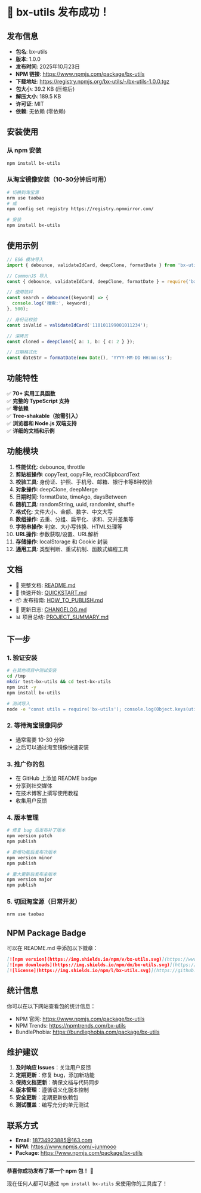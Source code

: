 # 🎉 bx-utils 发布成功！

## 发布信息

- **包名**: bx-utils
- **版本**: 1.0.0
- **发布时间**: 2025年10月23日
- **NPM 链接**: https://www.npmjs.com/package/bx-utils
- **下载地址**: https://registry.npmjs.org/bx-utils/-/bx-utils-1.0.0.tgz
- **包大小**: 39.2 KB (压缩后)
- **解压大小**: 189.5 KB
- **许可证**: MIT
- **依赖**: 无依赖 (零依赖)

## 安装使用

### 从 npm 安装
```bash
npm install bx-utils
```

### 从淘宝镜像安装（10-30分钟后可用）
```bash
# 切换到淘宝源
nrm use taobao
# 或
npm config set registry https://registry.npmmirror.com/

# 安装
npm install bx-utils
```

## 使用示例

```typescript
// ES6 模块导入
import { debounce, validateIdCard, deepClone, formatDate } from 'bx-utils';

// CommonJS 导入
const { debounce, validateIdCard, deepClone, formatDate } = require('bx-utils');

// 使用防抖
const search = debounce((keyword) => {
  console.log('搜索:', keyword);
}, 500);

// 身份证校验
const isValid = validateIdCard('110101199001011234');

// 深拷贝
const cloned = deepClone({ a: 1, b: { c: 2 } });

// 日期格式化
const dateStr = formatDate(new Date(), 'YYYY-MM-DD HH:mm:ss');
```

## 功能特性

✅ **70+ 实用工具函数**  
✅ **完整的 TypeScript 支持**  
✅ **零依赖**  
✅ **Tree-shakable（按需引入）**  
✅ **浏览器和 Node.js 双端支持**  
✅ **详细的文档和示例**  

## 功能模块

1. **性能优化**: debounce, throttle
2. **剪贴板操作**: copyText, copyFile, readClipboardText
3. **校验工具**: 身份证、护照、手机号、邮箱、银行卡等8种校验
4. **对象操作**: deepClone, deepMerge
5. **日期时间**: formatDate, timeAgo, daysBetween
6. **随机工具**: randomString, uuid, randomInt, shuffle
7. **格式化**: 文件大小、金额、数字、中文大写
8. **数组操作**: 去重、分组、扁平化、求和、交并差集等
9. **字符串操作**: 判空、大小写转换、HTML处理等
10. **URL操作**: 参数获取/设置、URL解析
11. **存储操作**: localStorage 和 Cookie 封装
12. **通用工具**: 类型判断、重试机制、函数式编程工具

## 文档

- 📖 完整文档: [README.md](./README.md)
- 🚀 快速开始: [QUICKSTART.md](./QUICKSTART.md)
- 📦 发布指南: [HOW_TO_PUBLISH.md](./HOW_TO_PUBLISH.md)
- 📝 更新日志: [CHANGELOG.md](./CHANGELOG.md)
- 📊 项目总结: [PROJECT_SUMMARY.md](./PROJECT_SUMMARY.md)

## 下一步

### 1. 验证安装
```bash
# 在其他项目中测试安装
cd /tmp
mkdir test-bx-utils && cd test-bx-utils
npm init -y
npm install bx-utils

# 测试导入
node -e "const utils = require('bx-utils'); console.log(Object.keys(utils));"
```

### 2. 等待淘宝镜像同步
- 通常需要 10-30 分钟
- 之后可以通过淘宝镜像快速安装

### 3. 推广你的包
- 在 GitHub 上添加 README badge
- 分享到社交媒体
- 在技术博客上撰写使用教程
- 收集用户反馈

### 4. 版本管理
```bash
# 修复 bug 后发布补丁版本
npm version patch
npm publish

# 新增功能后发布次版本
npm version minor
npm publish

# 重大更新后发布主版本
npm version major
npm publish
```

### 5. 切回淘宝源（日常开发）
```bash
nrm use taobao
```

## NPM Package Badge

可以在 README.md 中添加以下徽章：

```markdown
[![npm version](https://img.shields.io/npm/v/bx-utils.svg)](https://www.npmjs.com/package/bx-utils)
[![npm downloads](https://img.shields.io/npm/dm/bx-utils.svg)](https://www.npmjs.com/package/bx-utils)
[![license](https://img.shields.io/npm/l/bx-utils.svg)](https://github.com/yourusername/bx-utils/blob/main/LICENSE)
```

## 统计信息

你可以在以下网站查看包的统计信息：
- NPM 官网: https://www.npmjs.com/package/bx-utils
- NPM Trends: https://npmtrends.com/bx-utils
- BundlePhobia: https://bundlephobia.com/package/bx-utils

## 维护建议

1. **及时响应 Issues**：关注用户反馈
2. **定期更新**：修复 bug，添加新功能
3. **保持文档更新**：确保文档与代码同步
4. **版本管理**：遵循语义化版本控制
5. **安全更新**：定期更新依赖包
6. **测试覆盖**：编写充分的单元测试

## 联系方式

- **Email**: 18734923885@163.com
- **NPM**: https://www.npmjs.com/~junmooo
- **Package**: https://www.npmjs.com/package/bx-utils

---

**恭喜你成功发布了第一个 npm 包！** 🎊

现在任何人都可以通过 `npm install bx-utils` 来使用你的工具库了！
